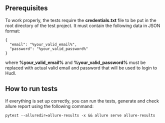## Prerequisites

To work properly, the tests require the **credentials.txt** file to be put in the root directory of the test project. It must contain the following data in JSON format:
```
{
  "email": "%your_valid_email%",
  "password": "%your_valid_password%"
}
```

where **%your_valid_email%** and **%your_valid_password%** must be replaced with actual valid email and password that will be used to login to Hudl.

## How to run tests

If everything is set up correctly, you can run the tests, generate and check allure report using the following command:
```
pytest --alluredir=allure-results -x && allure serve allure-results
```
